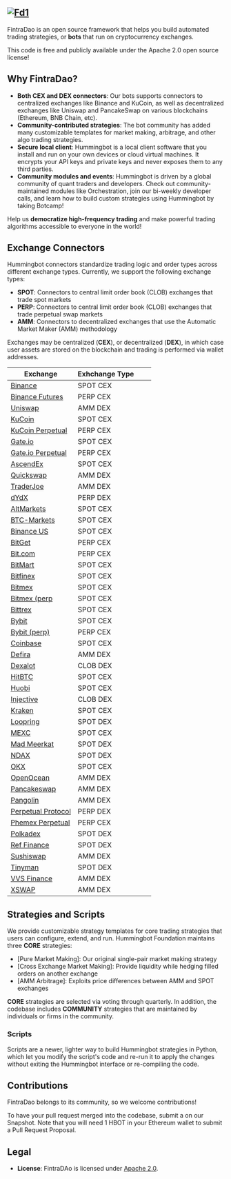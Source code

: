 <a href="https://imgbb.com/"><img src="https://i.ibb.co/74tGcfW/Fd1.png" alt="Fd1" border="0"></a>
----

FintraDao is an open source  framework that helps you build automated trading strategies, or **bots** that run on cryptocurrency exchanges.

This code is free and publicly available under the Apache 2.0 open source license!

## Why FintraDao?

* **Both CEX and DEX connectors**: Our bots supports connectors to centralized exchanges like Binance and KuCoin, as well as decentralized exchanges like Uniswap and PancakeSwap on various blockchains (Ethereum, BNB Chain, etc).
* **Community-contributed strategies**: The bot community has added many customizable templates for market making, arbitrage, and other algo trading strategies.
* **Secure local client**: Hummingbot is a local client software that you install and run on your own devices or cloud virtual machines. It encrypts your API keys and private keys and never exposes them to any third parties.
* **Community modules and events**: Hummingbot is driven by a global community of quant traders and developers. Check out community-maintained modules like Orchestration, join our bi-weekly developer calls, and learn how to build custom strategies using Hummingbot by taking Botcamp!

Help us **democratize high-frequency trading** and make powerful trading algorithms accessible to everyone in the world!







## Exchange Connectors

Hummingbot connectors standardize trading logic and order types across different exchange types. Currently, we support the following exchange types:

 * **SPOT**: Connectors to central limit order book (CLOB) exchanges that trade spot markets
 * **PERP**: Connectors to central limit order book (CLOB) exchanges that trade perpetual swap markets
 * **AMM**: Connectors to decentralized exchanges that use the Automatic Market Maker (AMM) methodology

Exchanges may be centralized (**CEX**), or decentralized (**DEX**), in which case user assets are stored on the blockchain and trading is performed via wallet addresses.

|Exchange| Exhchange Type |  | |
|------|----------|------|-------------|
 [Binance](https://docs.fintradao.io/home/) | SPOT CEX |
 [Binance Futures](https://docs.fintradao.io/home/) | PERP CEX | 
 [Uniswap](https://docs.fintradao.io/home/) | AMM DEX |
 [KuCoin](https://docs.fintradao.io/home/) | SPOT CEX | 
 [KuCoin Perpetual](https://docs.fintradao.io/home/) | PERP CEX | 
 [Gate.io](https://docs.fintradao.io/home/) | SPOT CEX | 
 [Gate.io Perpetual](https://docs.fintradao.io/home/) | PERP CEX | 
 [AscendEx](https://docs.fintradao.io/home/) | SPOT CEX | 
 [Quickswap](https://docs.fintradao.io/home/) | AMM DEX |
 [TraderJoe](https://docs.fintradao.io/home/) | AMM DEX |
 [dYdX](https://docs.fintradao.io/home/) | PERP DEX |
 [AltMarkets](https://docs.fintradao.io/home/) | SPOT CEX |
 [BTC-Markets](https://docs.fintradao.io/home/) | SPOT CEX |
 [Binance US](https://docs.fintradao.io/home/) | SPOT CEX |
 [BitGet](https://docs.fintradao.io/home/) | PERP CEX |
 [Bit.com](https://docs.fintradao.io/home/) | PERP CEX |
 [BitMart](https://docs.fintradao.io/home/) | SPOT CEX |
 [Bitfinex](https://docs.fintradao.io/home/) | SPOT CEX |
 [Bitmex](https://docs.fintradao.io/home/) | SPOT CEX |
 [Bitmex (perp](https://docs.fintradao.io/home/) | SPOT CEX |
 [Bittrex](https://docs.fintradao.io/home/) | SPOT CEX |
 [Bybit](https://docs.fintradao.io/home/) | SPOT CEX |
 [Bybit (perp)](https://docs.fintradao.io/home/) | PERP CEX |
 [Coinbase](https://docs.fintradao.io/home/) | SPOT CEX |
 [Defira](https://docs.fintradao.io/home/) | AMM DEX |
 [Dexalot](https://docs.fintradao.io/home/) | CLOB DEX |
 [HitBTC](https://docs.fintradao.io/home/) | SPOT CEX |
 [Huobi](https://docs.fintradao.io/home/) | SPOT CEX |
 [Injective](https://docs.fintradao.io/home/) | CLOB DEX |
 [Kraken](https://docs.fintradao.io/home/) | SPOT CEX |
 [Loopring](https://docs.fintradao.io/home/) | SPOT DEX |
 [MEXC](https://docs.fintradao.io/home/) | SPOT CEX |
 [Mad Meerkat](https://docs.fintradao.io/home/) | SPOT DEX |
 [NDAX](https://docs.fintradao.io/home/) | SPOT DEX |
 [OKX](https://docs.fintradao.io/home/) | SPOT CEX |
 [OpenOcean](https://docs.fintradao.io/home/) | AMM DEX |
 [Pancakeswap](https://docs.fintradao.io/home/) | AMM DEX |
 [Pangolin](https://docs.fintradao.io/home/) | AMM DEX |
 [Perpetual Protocol](https://docs.fintradao.io/home/) | PERP DEX |
 [Phemex Perpetual](https://docs.fintradao.io/home/) | PERP CEX |
 [Polkadex](https://docs.fintradao.io/home/) | SPOT DEX |
 [Ref Finance](https://docs.fintradao.io/home/) | SPOT DEX |
 [Sushiswap](https://docs.fintradao.io/home/) | AMM DEX |
 [Tinyman](https://docs.fintradao.io/home/) | SPOT DEX |
 [VVS Finance](https://docs.fintradao.io/home/) | AMM DEX |
 [XSWAP](https://docs.fintradao.io/home/) | AMM DEX |



## Strategies and Scripts

We provide customizable strategy templates for core trading strategies that users can configure, extend, and run. Hummingbot Foundation maintains three **CORE** strategies:

* [Pure Market Making]: Our original single-pair market making strategy
* [Cross Exchange Market Making]: Provide liquidity while hedging filled orders on another exchange
* [AMM Arbitrage]: Exploits price differences between AMM and SPOT exchanges

**CORE** strategies are selected via  voting through quarterly. In addition, the codebase includes **COMMUNITY** strategies that are maintained by individuals or firms in the community.
### Scripts

Scripts are a newer, lighter way to build Hummingbot strategies in Python, which let you modify the script's code and re-run it to apply the changes without exiting the Hummingbot interface or re-compiling the code.



## Contributions

FintraDao belongs to its community, so we welcome contributions! 

To have your pull request merged into the codebase, submit a on our Snapshot. Note that you will need 1 HBOT in your Ethereum wallet to submit a Pull Request Proposal. 

## Legal

* **License**: FintraDAo is licensed under [Apache 2.0](./LICENSE).

